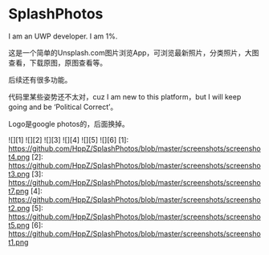 # SplashPhotos

I am an UWP developer. I am 1%.

这是一个简单的Unsplash.com图片浏览App，可浏览最新照片，分类照片，大图查看，下载原图，原图查看等。

后续还有很多功能。

代码里某些姿势还不太对，cuz I am new to this platform，but I will keep going and be ‘Political Correct’。

Logo是google photos的，后面换掉。

![][1]
![][2]
![][3]
![][4]
![][5]
![][6]
  [1]: https://github.com/HppZ/SplashPhotos/blob/master/screenshots/screenshot4.png
  [2]: https://github.com/HppZ/SplashPhotos/blob/master/screenshots/screenshot3.png
  [3]: https://github.com/HppZ/SplashPhotos/blob/master/screenshots/screenshot7.png
  [4]: https://github.com/HppZ/SplashPhotos/blob/master/screenshots/screenshot2.png
  [5]: https://github.com/HppZ/SplashPhotos/blob/master/screenshots/screenshot5.png
  [6]: https://github.com/HppZ/SplashPhotos/blob/master/screenshots/screenshot1.png



